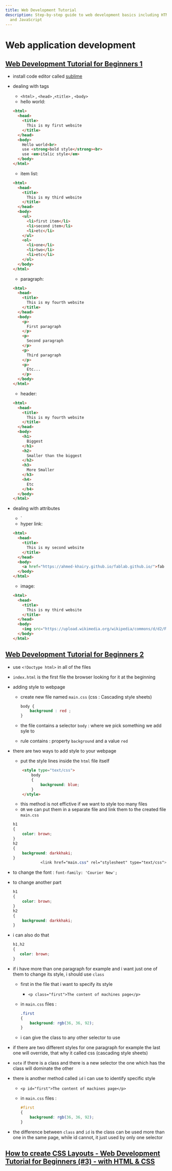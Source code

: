 ```yaml
---
title: Web Development Tutorial
description: Step-by-step guide to web development basics including HTML, CSS,
  and JavaScript
---
```

# Web application development

## [Web Development Tutorial for Beginners 1](https://www.youtube.com/watch?v=3JluqTojuME)

* install code editor called [sublime](https://www.sublimetext.com/docs/3/linux_repositories.html#apt)
* dealing with tags

  * `<html>` , `<head>` ,`<title>` , `<body>`
  * hello world:

  ```html
  <html>
    <head>
      <title>        
        This is my first website
      </title>
    </head>
    <body>
      Hello world<br>
      use <strong>bold style</strong><br>
      use <em>italic style</em>
    </body>
  </html>
  ```

  * item list:

  ```html
  <html>
    <head>
      <title>        
        This is my third website
      </title>
    </head>
    <body>
      <ul>
        <li>first item</li>
        <li>second item</li>
        <li>etc</li>
      </ul>
      <ol>
        <li>one</li>
        <li>two</li>
        <li>etc</li>
      </ol>
    </body>
  </html>
  ```

  * paragraph:

  ```html
  <html>
    <head>
      <title>        
        This is my fourth website
      </title>
    </head>
    <body>
      <p>
        First paragraph
      </p>
      <p>
        Second paragraph
      </p>
      <p>
        Third paragraph
      </p>
      <p>
        Etc...
      </p>
    </body>
  </html>
  ```

  * header:

  ```html
  <html>
    <head>
      <title>        
        This is my fourth website
      </title>
    </head>
    <body>
      <h1>
        Biggest
      </h1>
      <h2>
        Smaller than the biggest
      </h2>
      <h3>
        More Smaller
      </h3>
      <h4>
        Etc
      </h4>
    </body>
  </html>
  ```
* dealing with attributes

  * `<a ></a>
  * hyper link:

  ```html
  <html>
    <head>
      <title>        
        This is my second website
      </title>
    </head>
    <body>
      <a href="https://ahmed-khairy.github.io/fablab.github.io/">fab lab website</a>
    </body>
  </html>
  ```

  * image:

  ```html
  <html>
    <head>
      <title>        
        This is my third website
      </title>
    </head>
    <body>
      <img src="https://upload.wikimedia.org/wikipedia/commons/d/d2/Fab_Lab_logo.svg">
    </body>
  </html>
  ```

## [Web Development Tutorial for Beginners 2](https://www.youtube.com/watch?v=gBi8Obib0tw)

* use `<!Doctype html>` in all of the files
* `index.html` is the first file the browser looking for it at the beginning
* adding style to webpage

  * create new file named `main.css` (css : Cascading style sheets)

    ```css
    body {
        background : red ;
    }
    ```
  * the file contains a selector `body` : where we pick something we add syle to
  * rule contains : property `background` and a value `red`
* there are two ways to add style to your webpage

  * put the style lines inside the `html` file itself

  ```html
      <style type="text/css">
          body
          {
              background: blue;
          }
      </style>
  ```

  * this method is not effictive if we want to style too many files
  * `OR` we can put them in a separate file and link them to the created file `main.css`

  ```css
  h1
  {
      color: brown;
  }
  h2
  {
      background: darkkhaki;
  }
              <link href="main.css" rel="stylesheet" type="text/css">
  ```
* to change the font : `font-family: 'Courier New';`
* to change another part

  ```css
  h1
  {
      color: brown;
  }
  h2
  {
      background: darkkhaki;
  }
  ```
* i can also do that

  ```css
  h1,h2
  {
     color: brown;
  }
  ```
* if i have more than one paragraph for example and i want just one of them to change its style, i should use `class`

  * first in the file that i want to specify its style

    * `<p class="first">The content of machines page</p>`
  * in `main.css` files :

    ```css
    .first
    {
        background: rgb(36, 36, 92);
    }
    ```
  * i can give the class to any other selector to use
* if there are two different styles for one paragraph for example the last one will override, that why it called css (cascading style sheets)
* `note` if there is a class and there is a new selector the one which has the class will dominate the other
* there is another method called `id` i can use to identify specific style

  * `<p id="first">The content of machines page</p>`
  * in `main.css` files :

    ```css
    #first
    {
        background: rgb(36, 36, 92);
    }
    ```
* the difference between `class` and `id` is the class can be used more than one in the same page, while id cannot, it just used by only one selector

## [How to create CSS Layouts - Web Development Tutorial for Beginners (#3) - with HTML & CSS](https://www.youtube.com/watch?v=9tzyJEwO9Os)
